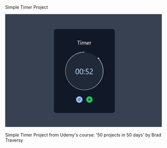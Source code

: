 Simple Timer Project

![Design preview image for simple timer project](/images/preview.png)

Simple Timer Project from Udemy's course: '50 projects in 50 days' by Brad Traversy
